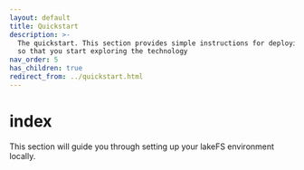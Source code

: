 ```yaml
---
layout: default
title: Quickstart
description: >-
  The quickstart. This section provides simple instructions for deploying lakeFS
  so that you start exploring the technology
nav_order: 5
has_children: true
redirect_from: ../quickstart.html
---
```


# index

This section will guide you through setting up your lakeFS environment locally.

